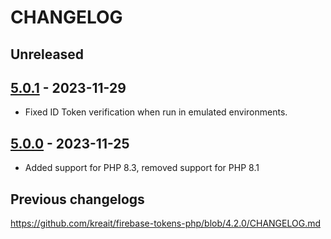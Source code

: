 # CHANGELOG

## Unreleased

## [5.0.1] - 2023-11-29

* Fixed ID Token verification when run in emulated environments.

## [5.0.0] - 2023-11-25

* Added support for PHP 8.3, removed support for PHP 8.1

## Previous changelogs

https://github.com/kreait/firebase-tokens-php/blob/4.2.0/CHANGELOG.md

[Unreleased]: https://github.com/kreait/firebase-tokens-php/compare/5.0.1...5.x
[5.0.1]: https://github.com/kreait/firebase-tokens-php/compare/5.0.0...5.0.1
[5.0.0]: https://github.com/kreait/firebase-tokens-php/releases/tag/5.0.0
